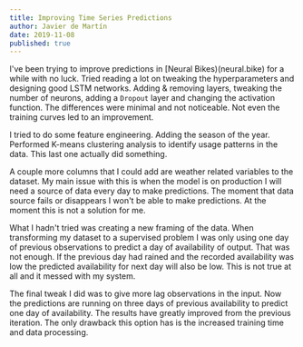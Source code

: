 ```yaml
---
title: Improving Time Series Predictions
author: Javier de Martín
date: 2019-11-08
published: true
---
```


I've been trying to improve predictions in [Neural Bikes)(neural.bike) for a while with no luck. Tried reading a lot on tweaking the hyperparameters and designing good LSTM networks. Adding & removing layers, tweaking the number of neurons, adding a `Dropout` layer and changing the activation function. The differences were minimal  and not noticeable. Not even the training curves led to an improvement.

I tried to do some feature engineering. Adding the season of the year. Performed K-means clustering analysis to identify usage patterns in the data. This last one actually did something. 

A couple more columns that I could add are weather related variables to the dataset. My main issue with this is when the model is on production I will need a source of data every day to make predictions. The moment that data source fails or disappears I won't be able to make predictions. At the moment this is not a solution for me.

What I hadn't tried was creating a new framing of the data. When transforming my dataset to a supervised problem I was only using one day of previous observations to predict a day of availability of output. That was not enough. If the previous day had rained and the recorded availability was low the predicted availability for next day will also be low. This is not true at all and it messed with my system. 

The final tweak I did was to give more lag observations in the input. Now the predictions are running on three days of previous availability to predict one day of availability. The results have greatly improved from the previous iteration. The only drawback this option has is the increased training time and data processing.